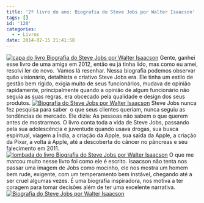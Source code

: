 ```yaml
---
title: '2º livro do ano: Biografia do Steve Jobs por Walter Isaacson'
tags: []
id: '120'
categories:
  - - Livros
date: 2014-02-15 21:41:58
---
```


[![capa do livro Biografia do Steve Jobs por Walter Isaacson](http://162.243.62.160/wp-content/uploads/2014/02/dsc021081.jpg?w=487)](http://162.243.62.160/wp-content/uploads/2014/02/dsc021081.jpg) Gente, ganhei esse livro de uma amiga em 2012, então eu já tinha lido, mas como eu amei, resolvi ler de novo.  Vamos lá resenhar. Nessa biografia podemos observar quão visionário, detalhista e criativo Steve Jobs era. Ele tinha um estilo de gestão bem rígido, exigia muito de seus funcionários, mudava de opinião rapidamente, principalmente quando a opinião de algum funcionário não seguia as suas regras, era obcecado pela qualidade e design dos seus produtos. [![Biografia do Steve Jobs por Walter Isaacson](http://162.243.62.160/wp-content/uploads/2014/02/dsc02102.jpg?w=487)](http://162.243.62.160/wp-content/uploads/2014/02/dsc02102.jpg) Steve Jobs nunca fez pesquisa para saber  o que seus clientes queriam, nunca seguiu as tendências de mercado. Ele dizia: As pessoas não sabem o que querem antes de mostrarmos. O livro conta toda a vida de Steve Jobs, passando pela sua adolescência e juventude quando usava drogas, sua busca espiritual, viagem a Índia, a criação da Apple, sua saída da Apple, a criação da Pixar, a volta à Apple, até a descoberta do câncer no pâncreas e seu falecimento em 2011. [![lombada do livro  Biografia do Steve Jobs por Walter Isaacson](http://162.243.62.160/wp-content/uploads/2014/02/dsc02076.jpg?w=487)](http://162.243.62.160/wp-content/uploads/2014/02/dsc02076.jpg) O que me marcou muito nesse livro foi como ele é escrito. Isaacson não tenta nos passar uma imagem de Jobs como mocinho, ele nos mostra um homem bem rude, exigente, com um temperamento bem instável, chegando até a ser cruel algumas vezes. É uma biografia inspiradora, nos motiva a ter coragem para tomar decisões além de ter uma excelente narrativa. [![Biografia do Steve Jobs por Walter Isaacson](http://162.243.62.160/wp-content/uploads/2014/02/dsc02115.jpg?w=441)](http://162.243.62.160/wp-content/uploads/2014/02/dsc02115.jpg)